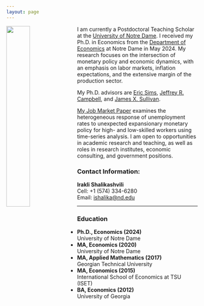 ```yaml
---
layout: page
---
```


<!-- Profile Image with Styling -->
<img src="/uploads/20240926 JLH Irakli Shalikashvili-002.jpg" width="35%" align="left" style="margin-right: 10px; margin-bottom: 10px;">

I am currently a Postdoctoral Teaching Scholar at the [University of Notre Dame](https://www.nd.edu/). I received my Ph.D. in Economics from the [Department of Economics](https://economics.nd.edu) at Notre Dame in May 2024. My research focuses on the intersection of monetary policy and economic dynamics, with an emphasis on labor markets, inflation expectations, and the extensive margin of the production sector. 

My Ph.D. advisors are [Eric Sims](https://sites.nd.edu/esims/), [Jeffrey R. Campbell](https://sites.google.com/nd.edu/jrcampbell/home), and [James X. Sullivan](https://sites.nd.edu/james-sullivan/).

[My Job Market Paper](/uploads/research/heterogenous_unemployment.pdf) examines the heterogeneous response of unemployment rates to unexpected expansionary monetary policy for high- and low-skilled workers using time-series analysis. I am open to opportunities in academic research and teaching, as well as roles in research institutes, economic consulting, and government positions.

### Contact Information:
**Irakli Shalikashvili**  
Cell: +1 (574) 334-6280  
Email: [ishalika@nd.edu](mailto:ishalika@nd.edu)  

---

### Education
- **Ph.D., Economics (2024)**  
  University of Notre Dame  
- **MA, Economics (2020)**  
  University of Notre Dame  
- **MA, Applied Mathematics (2017)**  
  Georgian Technical University  
- **MA, Economics (2015)**  
  International School of Economics at TSU (ISET)
- **BA, Economics (2012)**  
  University of Georgia
